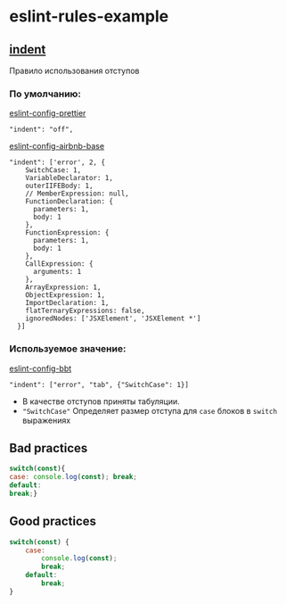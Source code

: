# eslint-rules-example

## [indent](https://eslint.org/docs/rules/indent)

Правило использования отступов

### По умолчанию:
[eslint-config-prettier](https://github.com/prettier/eslint-config-prettier/)
```eslint
"indent": "off",
```

[eslint-config-airbnb-base](https://github.com/airbnb/javascript/tree/8e29a161f91cb0e190ebe3f955073f3c16894d9f/packages/eslint-config-airbnb-base)
```eslint
"indent": ['error', 2, {
    SwitchCase: 1,
    VariableDeclarator: 1,
    outerIIFEBody: 1,
    // MemberExpression: null,
    FunctionDeclaration: {
      parameters: 1,
      body: 1
    },
    FunctionExpression: {
      parameters: 1,
      body: 1
    },
    CallExpression: {
      arguments: 1
    },
    ArrayExpression: 1,
    ObjectExpression: 1,
    ImportDeclaration: 1,
    flatTernaryExpressions: false,
    ignoredNodes: ['JSXElement', 'JSXElement *']
  }]
```

### Используемое значение:
[eslint-config-bbt](https://github.com/blackbird-team/eslint-config-bbt)

```eslint
"indent": ["error", "tab", {"SwitchCase": 1}]
```

- В качестве отступов приняты табуляции.
- ```"SwitchCase"``` Определяет размер отступа для ```case``` блоков в ```switch``` выражениях


## Bad practices
```javascript
switch(const){
case: console.log(const); break;
default: 
break;}
```

## Good practices
```javascript
switch(const) {
    case: 
        console.log(const); 
        break;
    default: 
        break;
}
```
